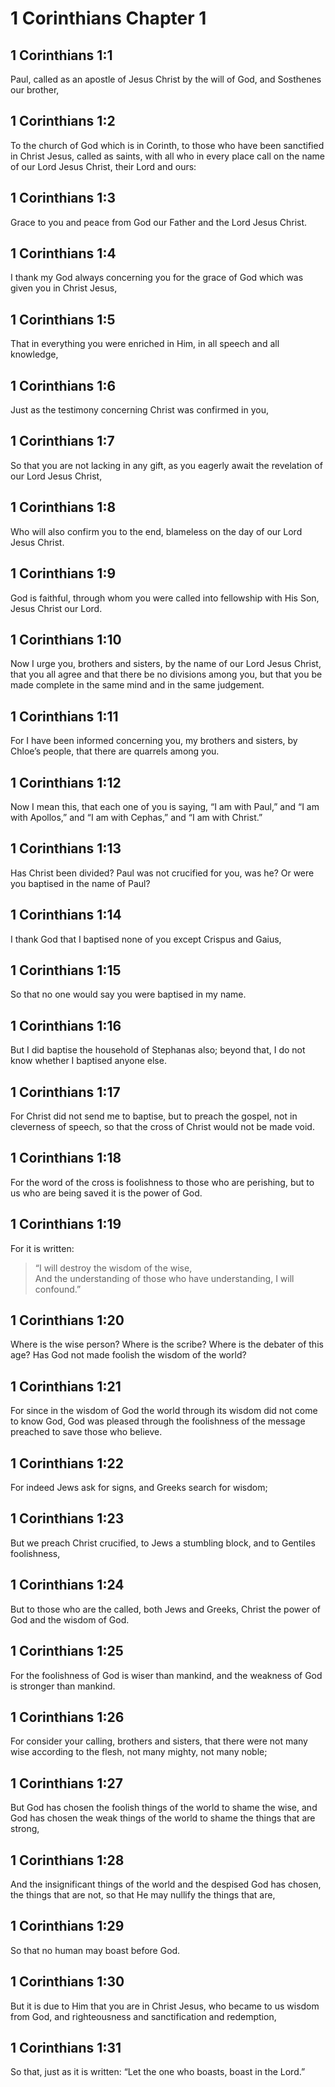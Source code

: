 # 1 Corinthians Chapter 1

## 1 Corinthians 1:1

Paul, called as an apostle of Jesus Christ by the will of God, and Sosthenes our brother,

## 1 Corinthians 1:2

To the church of God which is in Corinth, to those who have been sanctified in Christ Jesus, called as saints, with all who in every place call on the name of our Lord Jesus Christ, their Lord and ours:

## 1 Corinthians 1:3

Grace to you and peace from God our Father and the Lord Jesus Christ.

## 1 Corinthians 1:4

I thank my God always concerning you for the grace of God which was given you in Christ Jesus,

## 1 Corinthians 1:5

That in everything you were enriched in Him, in all speech and all knowledge,

## 1 Corinthians 1:6

Just as the testimony concerning Christ was confirmed in you,

## 1 Corinthians 1:7

So that you are not lacking in any gift, as you eagerly await the revelation of our Lord Jesus Christ,

## 1 Corinthians 1:8

Who will also confirm you to the end, blameless on the day of our Lord Jesus Christ.

## 1 Corinthians 1:9

God is faithful, through whom you were called into fellowship with His Son, Jesus Christ our Lord.

## 1 Corinthians 1:10

Now I urge you, brothers and sisters, by the name of our Lord Jesus Christ, that you all agree and that there be no divisions among you, but that you be made complete in the same mind and in the same judgement.

## 1 Corinthians 1:11

For I have been informed concerning you, my brothers and sisters, by Chloe’s people, that there are quarrels among you.

## 1 Corinthians 1:12

Now I mean this, that each one of you is saying, “I am with Paul,” and “I am with Apollos,” and “I am with Cephas,” and “I am with Christ.”

## 1 Corinthians 1:13

Has Christ been divided? Paul was not crucified for you, was he? Or were you baptised in the name of Paul?

## 1 Corinthians 1:14

I thank God that I baptised none of you except Crispus and Gaius,

## 1 Corinthians 1:15

So that no one would say you were baptised in my name.

## 1 Corinthians 1:16

But I did baptise the household of Stephanas also; beyond that, I do not know whether I baptised anyone else.

## 1 Corinthians 1:17

For Christ did not send me to baptise, but to preach the gospel, not in cleverness of speech, so that the cross of Christ would not be made void.

## 1 Corinthians 1:18

For the word of the cross is foolishness to those who are perishing, but to us who are being saved it is the power of God.

## 1 Corinthians 1:19

For it is written:

> “I will destroy the wisdom of the wise,  
> And the understanding of those who have understanding, I will confound.”

## 1 Corinthians 1:20

Where is the wise person? Where is the scribe? Where is the debater of this age? Has God not made foolish the wisdom of the world?

## 1 Corinthians 1:21

For since in the wisdom of God the world through its wisdom did not come to know God, God was pleased through the foolishness of the message preached to save those who believe.

## 1 Corinthians 1:22

For indeed Jews ask for signs, and Greeks search for wisdom;

## 1 Corinthians 1:23

But we preach Christ crucified, to Jews a stumbling block, and to Gentiles foolishness,

## 1 Corinthians 1:24

But to those who are the called, both Jews and Greeks, Christ the power of God and the wisdom of God.

## 1 Corinthians 1:25

For the foolishness of God is wiser than mankind, and the weakness of God is stronger than mankind.

## 1 Corinthians 1:26

For consider your calling, brothers and sisters, that there were not many wise according to the flesh, not many mighty, not many noble;

## 1 Corinthians 1:27

But God has chosen the foolish things of the world to shame the wise, and God has chosen the weak things of the world to shame the things that are strong,

## 1 Corinthians 1:28

And the insignificant things of the world and the despised God has chosen, the things that are not, so that He may nullify the things that are,

## 1 Corinthians 1:29

So that no human may boast before God.

## 1 Corinthians 1:30

But it is due to Him that you are in Christ Jesus, who became to us wisdom from God, and righteousness and sanctification and redemption,

## 1 Corinthians 1:31

So that, just as it is written: “Let the one who boasts, boast in the Lord.”
